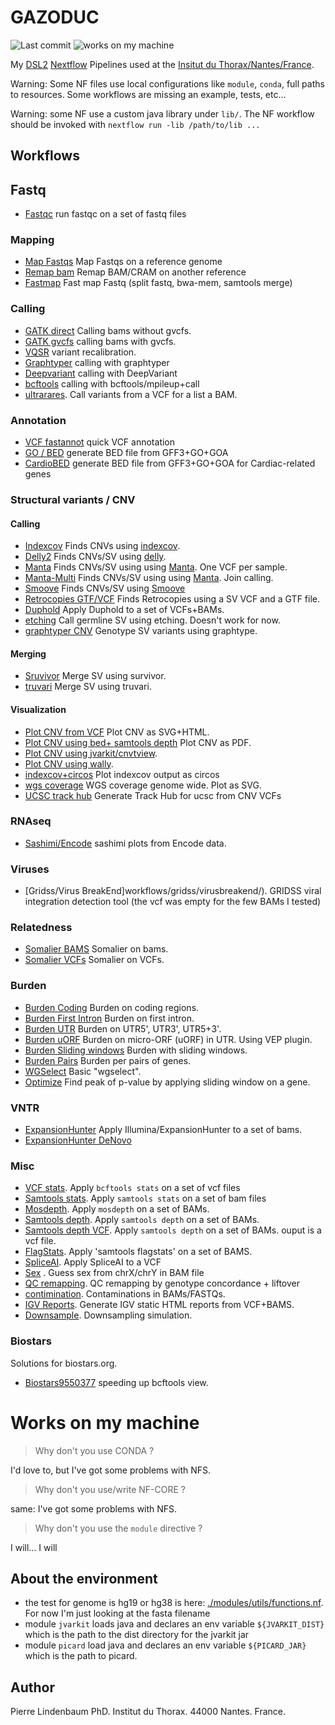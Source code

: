 GAZODUC
=======

![Last commit](https://img.shields.io/github/last-commit/lindenb/gazoduc-nf.png)
![works on my machine](https://img.shields.io/static/v1?label=works+on&message=my+machine&color=green)

My [DSL2](https://www.nextflow.io/docs/latest/dsl2.html) [Nextflow](https://www.nextflow.io) Pipelines used at the [Insitut du Thorax/Nantes/France](https://umr1087.univ-nantes.fr/).

Warning: Some NF files use local configurations like `module`, `conda`, full paths to resources. Some workflows are missing an example, tests, etc...

Warning: some NF use a custom java library under `lib/`. The NF workflow should be invoked with `nextflow run -lib /path/to/lib ... `

## Workflows

## Fastq

  * [Fastqc](workflows/fastqc/) run fastqc on a set of fastq files

### Mapping

  * [Map Fastqs](workflows/mapping/map.fastqs/) Map Fastqs on a reference genome 
  * [Remap bam](workflows/mapping/remap.bwa/) Remap BAM/CRAM on another reference 
  * [Fastmap](workflows/mapping/fastmap/) Fast map Fastq (split fastq, bwa-mem, samtools merge)

### Calling

  * [GATK direct](workflows/gatk/gatk4direct/) Calling bams without gvcfs.
  * [GATK gvcfs](workflows/gatk/gatk4gvcfs/) calling bams with gvcfs.
  * [VQSR](workflows/vqsr/) variant recalibration.
  * [Graphtyper](workflows/graphtyper/graphtyper.genotype/) calling with graphtyper
  * [Deepvariant](workflows/deepvariant) calling with DeepVariant
  * [bcftools](workflows/bcftools/calling) calling with bcftools/mpileup+call
  * [ultrarares](workflows/ultrarares). Call variants from a VCF for a list a BAM.

### Annotation

  * [VCF fastannot](annotation/fastannot/) quick VCF annotation
  * [GO / BED](workflows/go4bed) generate BED file from GFF3+GO+GOA
  * [CardioBED](workflows/cardiobed) generate BED file from GFF3+GO+GOA for Cardiac-related genes

### Structural variants / CNV

#### Calling

  * [Indexcov](workflows/indexcov/) Finds CNVs using [indexcov](https://github.com/brentp/goleft/tree/master/indexcov#indexcov).
  * [Delly2](workflows/delly2/) Finds CNVs/SV using [delly](https://github.com/dellytools/delly).
  * [Manta](workflows/manta/) Finds CNVs/SV using using [Manta](https://github.com/Illumina/manta). One VCF per sample.
  * [Manta-Multi](workflows/manta.multi/) Finds CNVs/SV using using [Manta](https://github.com/Illumina/manta). Join calling.
  * [Smoove](workflows/smoove/) Finds CNVs/SV using [Smoove](https://github.com/brentp/smoove)
  * [Retrocopies GTF/VCF](workflows/retrocopy/vcf.retrocopy) Finds Retrocopies using a SV VCF and a GTF file.
  * [Duphold](workflows/duphold) Apply Duphold to a set of VCFs+BAMs.
  * [etching](workflows/etching.germline) Call germline SV using etching. Doesn't work for now.
  * [graphtyper CNV](workflows/graphtyper/graphtyper.cnv) Genotype SV variants using graphtype.

#### Merging

  * [Sruvivor](workflows/survivor) Merge SV using survivor.
  * [truvari](workflows/truvari) Merge SV using truvari.

#### Visualization

  * [Plot CNV from VCF](workflows/cnvplotter) Plot CNV as SVG+HTML.
  * [Plot CNV using bed+ samtools depth](workflows/plotcoverage) Plot CNV as PDF.
  * [Plot CNV using jvarkit/cnvtview](workflows/cnvtview).
  * [Plot CNV using wally](workflows/wally.cnv).
  * [indexcov+circos](workflows/indexcov.circos) Plot indexcov output as circos
  * [wgs coverage](workflows/wgscovplot) WGS coverage genome wide. Plot as SVG.
  * [UCSC track hub](workflows/trackhub) Generate Track Hub for ucsc from CNV VCFs


### RNAseq

  * [Sashimi/Encode](workflows/sashimi.encode/) sashimi plots from Encode data.

### Viruses

  * [Gridss/Virus BreakEnd]workflows/gridss/virusbreakend/).  GRIDSS viral integration detection tool (the vcf was empty for the few BAMs I tested)

### Relatedness

  * [Somalier BAMS](workflows/somalier/somalier.bams/) Somalier on bams.
  * [Somalier VCFs](workflows/somalier/somalier.vcfs/) Somalier on VCFs.

### Burden

  * [Burden Coding](workflows/burden/burden.coding.01/) Burden on coding regions.
  * [Burden First Intron](workflows/burden/burden.first.intron/) Burden on first intron.
  * [Burden UTR](workflows/burden/burden.utr/) Burden on UTR5', UTR3', UTR5+3'.
  * [Burden uORF](workflows/burden/burden.uorf.vep/) Burden on micro-ORF (uORF) in UTR. Using VEP plugin.
  * [Burden Sliding windows](burden/burden.sliding.window/) Burden with sliding windows.
  * [Burden Pairs](burden/burden.pairs) Burden per pairs of genes.
  * [WGSelect](workflows/wgselect/basic) Basic "wgselect".
  * [Optimize](workflows/burden/optimize.rvtests) Find peak of p-value by applying sliding window on a gene.

### VNTR

  * [ExpansionHunter](workflows/expansionhunter/) Apply Illumina/ExpansionHunter to a set of bams.
  * [ExpansionHunter DeNovo](workflows/expansionhunter.denovo)

### Misc

  * [VCF stats](workflows/vcfstats/vcfstats01/README.md). Apply `bcftools stats` on a set of vcf files
  * [Samtools stats](workflows/bamstats/bamstats01/README.md). Apply `samtools stats` on a set of bam files
  * [Mosdepth](workflows/mosdepth/). Apply `mosdepth` on a set of BAMs.
  * [Samtools depth](workflows/samtoolsdepth/). Apply `samtools depth` on a set of BAMs.
  * [Samtools depth VCF](workflows/depthvcf/). Apply `samtools depth` on a set of BAMs. ouput is a vcf file.
  * [FlagStats](workflows/flagstats/). Apply 'samtools flagstats' on a set of BAMS.
  * [SpliceAI](workflows/spliceai). Apply SpliceAI to a VCF
  * [Sex](workflows/guesssex) . Guess sex from chrX/chrY in BAM file
  * [QC remapping](workflows/comparemapping). QC remapping by genotype concordance + liftover
  * [contimination](workflows/contamination). Contaminations in BAMs/FASTQs.
  * [IGV Reports](workflows/igvreport). Generate IGV static HTML reports from VCF+BAMS.
  * [Downsample](workflows/downsample.simulation). Downsampling simulation.

### Biostars

Solutions for biostars.org.

  + [Biostars9550377](workflows/biostars/biostars9550377.nf) speeding up bcftools view.



# Works on my machine

> Why don't you use CONDA ?

I'd love to, but I've got some problems with NFS.

> Why don't you use/write NF-CORE ?

same: I've got some problems with NFS.

> Why don't you use the `module` directive ?

I will... I will

## About the environment

 * the test for genome is hg19 or hg38 is  here: [./modules/utils/functions.nf](./modules/utils/functions.nf). For now I'm just looking at the fasta filename
 * module `jvarkit` loads java and declares an env variable `${JVARKIT_DIST}` which is the path to the dist directory for the jvarkit jar
 * module `picard` load java and declares an env variable `${PICARD_JAR}` which is the path to picard.

## Author

Pierre Lindenbaum PhD. Institut du Thorax. 44000 Nantes. France.
